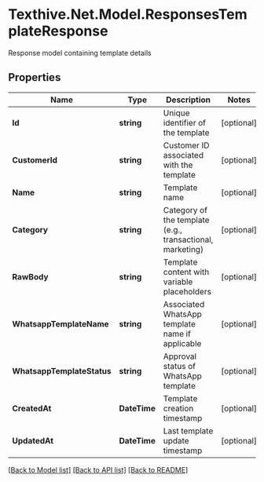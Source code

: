 # Texthive.Net.Model.ResponsesTemplateResponse
Response model containing template details

## Properties

Name | Type | Description | Notes
------------ | ------------- | ------------- | -------------
**Id** | **string** | Unique identifier of the template | [optional] 
**CustomerId** | **string** | Customer ID associated with the template | [optional] 
**Name** | **string** | Template name | [optional] 
**Category** | **string** | Category of the template (e.g., transactional, marketing) | [optional] 
**RawBody** | **string** | Template content with variable placeholders | [optional] 
**WhatsappTemplateName** | **string** | Associated WhatsApp template name if applicable | [optional] 
**WhatsappTemplateStatus** | **string** | Approval status of WhatsApp template | [optional] 
**CreatedAt** | **DateTime** | Template creation timestamp | [optional] 
**UpdatedAt** | **DateTime** | Last template update timestamp | [optional] 

[[Back to Model list]](../README.md#documentation-for-models) [[Back to API list]](../README.md#documentation-for-api-endpoints) [[Back to README]](../README.md)

